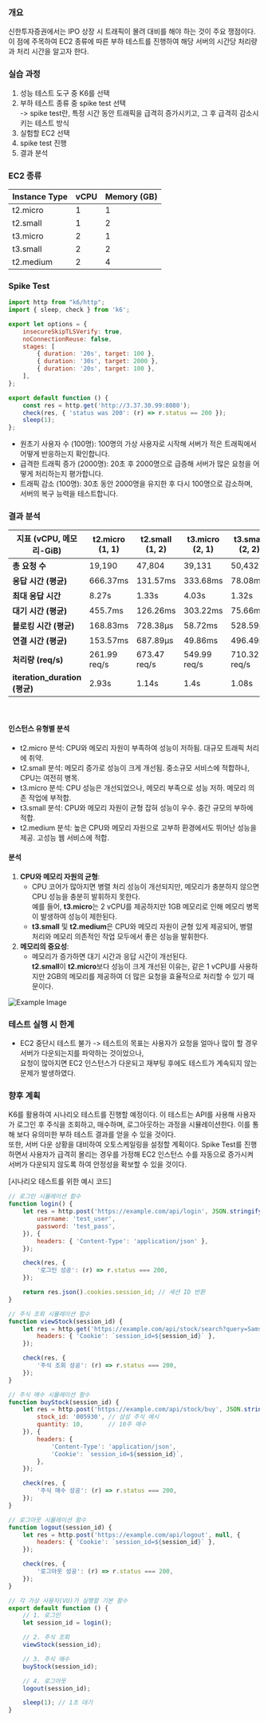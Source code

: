 ### 개요
신한투자증권에서는 IPO 상장 시 트래픽이 몰려 대비를 해야 하는 것이 주요 쟁점이다.<br>
이 점에 주목하여 EC2 종류에 따른 부하 테스트를 진행하여 해당 서버의 시간당 처리량과 처리 시간을 알고자 한다.

### 실습 과정
1. 성능 테스트 도구 중 K6를 선택
2. 부하 테스트 종류 중 spike test 선택 <br>
   -> spike test란, 특정 시간 동안 트래픽을 급격히 증가시키고, 그 후 급격히 감소시키는 테스트 방식
3. 실험할 EC2 선택
4. spike test 진행
5. 결과 분석

### EC2 종류
| Instance Type | vCPU | Memory (GB) |
| ------------- | ---- | ----------- |
| t2.micro      | 1    | 1           |
| t2.small      | 1    | 2           |
| t3.micro      | 2    | 1           |
| t3.small      | 2    | 2           |
| t2.medium     | 2    | 4           |

### Spike Test

```javascript
import http from "k6/http";
import { sleep, check } from 'k6';

export let options = {
    insecureSkipTLSVerify: true,
    noConnectionReuse: false,
    stages: [
        { duration: '20s', target: 100 },
        { duration: '30s', target: 2000 },
        { duration: '20s', target: 100 },      
    ],
};

export default function () {
    const res = http.get('http://3.37.30.99:8080');
    check(res, { 'status was 200': (r) => r.status == 200 });
    sleep(1);
};
```
- 원초기 사용자 수 (100명): 100명의 가상 사용자로 시작해 서버가 적은 트래픽에서 어떻게 반응하는지 확인합니다.
- 급격한 트래픽 증가 (2000명): 20초 후 2000명으로 급증해 서버가 많은 요청을 어떻게 처리하는지 평가합니다.
- 트래픽 감소 (100명): 30초 동안 2000명을 유지한 후 다시 100명으로 감소하며, 서버의 복구 능력을 테스트합니다.

### 결과 분석

| **지표 (vCPU, 메모리-GiB)** | **t2.micro (1, 1)** | **t2.small (1, 2)** | **t3.micro (2, 1)** | **t3.small (2, 2)** | **t2.medium (2, 4)** |
| --- | --- | --- | --- | --- | --- |
| **총 요청 수** | 19,190 | 47,804 | 39,131 | 50,432 | 54,290 |
| **응답 시간 (평균)** | 666.37ms | 131.57ms | 333.68ms | 78.08ms | 3.1ms |
| **최대 응답 시간** | 8.27s | 1.33s | 4.03s | 1.32s | 114.46ms |
| **대기 시간 (평균)** | 455.7ms | 126.26ms | 303.22ms | 75.66ms | 2.99ms |
| **블로킹 시간 (평균)** | 168.83ms | 728.38µs | 58.72ms | 528.59µs | 55.44µs |
| **연결 시간 (평균)** | 153.57ms | 687.89µs | 49.86ms | 496.49µs | 45.32µs |
| **처리량 (req/s)** | 261.99 req/s | 673.47 req/s | 549.99 req/s | 710.32 req/s | 765.07 req/s |
| **iteration_duration (평균)** | 2.93s | 1.14s | 1.4s | 1.08s | 1s |
<br>

#### 인스턴스 유형별 분석
- t2.micro
   분석: CPU와 메모리 자원이 부족하여 성능이 저하됨. 대규모 트래픽 처리에 취약.
- t2.small
   분석: 메모리 증가로 성능이 크게 개선됨. 중소규모 서비스에 적합하나, CPU는 여전히 병목.
- t3.micro
   분석: CPU 성능은 개선되었으나, 메모리 부족으로 성능 저하. 메모리 의존 작업에 부적합.
- t3.small
   분석: CPU와 메모리 자원이 균형 잡혀 성능이 우수. 중간 규모의 부하에 적합.
- t2.medium
   분석: 높은 CPU와 메모리 자원으로 고부하 환경에서도 뛰어난 성능을 제공. 고성능 웹 서비스에 적합.

#### 분석

1. **CPU와 메모리 자원의 균형**:
    - CPU 코어가 많아지면 병렬 처리 성능이 개선되지만, 메모리가 충분하지 않으면 CPU 성능을 충분히 발휘하지 못한다.<br>
    예를 들어, **t3.micro**는 2 vCPU를 제공하지만 1GB 메모리로 인해 메모리 병목이 발생하여 성능이 제한된다. <br>
    - **t3.small** 및 **t2.medium**은 CPU와 메모리 자원이 균형 있게 제공되어, 병렬 처리와 메모리 의존적인 작업 모두에서 좋은 성능을 발휘한다.
2. **메모리의 중요성**:
    - 메모리가 증가하면 대기 시간과 응답 시간이 개선된다.<br>
    **t2.small**이 **t2.micro**보다 성능이 크게 개선된 이유는, 같은 1 vCPU를 사용하지만 2GB의 메모리를 제공하여 더 많은 요청을 효율적으로 처리할 수 있기 때문이다.
  
      
![Example Image](spiketest_result.png)

### 테스트 실행 시 한계 
- EC2 중단시 테스트 불가
  -> 테스트의 목표는 사용자가 요청을 얼마나 많이 할 경우 서버가 다운되는지를 파악하는 것이었으나, <br>
     요청이 많아지면 EC2 인스턴스가 다운되고 재부팅 후에도 테스트가 계속되지 않는 문제가 발생하였다.

### 향후 계획
K6를 활용하여 시나리오 테스트를 진행할 예정이다.
이 테스트는 API를 사용해 사용자가 로그인 후 주식을 조회하고, 매수하며, 로그아웃하는 과정을 시뮬레이션한다.
이를 통해 보다 유의미한 부하 테스트 결과를 얻을 수 있을 것이다. <br>
또한, 서버 다운 상황을 대비하여 오토스케일링을 설정할 계획이다. 
Spike Test를 진행하면서 사용자가 급격히 몰리는 경우를 가정해 EC2 인스턴스 수를 자동으로 증가시켜 서버가 다운되지 않도록 하여 안정성을 확보할 수 있을 것이다. 

[시나리오 테스트를 위한 예시 코드]
```javascript
// 로그인 시뮬레이션 함수
function login() {
    let res = http.post('https://example.com/api/login', JSON.stringify({
        username: 'test_user',
        password: 'test_pass',
    }), {
        headers: { 'Content-Type': 'application/json' },
    });

    check(res, {
        '로그인 성공': (r) => r.status === 200,
    });

    return res.json().cookies.session_id; // 세션 ID 반환
}

// 주식 조회 시뮬레이션 함수
function viewStock(session_id) {
    let res = http.get('https://example.com/api/stock/search?query=Samsung', {
        headers: { 'Cookie': `session_id=${session_id}` },
    });

    check(res, {
        '주식 조회 성공': (r) => r.status === 200,
    });
}

// 주식 매수 시뮬레이션 함수
function buyStock(session_id) {
    let res = http.post('https://example.com/api/stock/buy', JSON.stringify({
        stock_id: '005930', // 삼성 주식 예시
        quantity: 10,       // 10주 매수
    }), {
        headers: {
            'Content-Type': 'application/json',
            'Cookie': `session_id=${session_id}`,
        },
    });

    check(res, {
        '주식 매수 성공': (r) => r.status === 200,
    });
}

// 로그아웃 시뮬레이션 함수
function logout(session_id) {
    let res = http.post('https://example.com/api/logout', null, {
        headers: { 'Cookie': `session_id=${session_id}` },
    });

    check(res, {
        '로그아웃 성공': (r) => r.status === 200,
    });
}

// 각 가상 사용자(VU)가 실행할 기본 함수
export default function () {
    // 1. 로그인
    let session_id = login();

    // 2. 주식 조회
    viewStock(session_id);

    // 3. 주식 매수
    buyStock(session_id);

    // 4. 로그아웃
    logout(session_id);

    sleep(1); // 1초 대기
}

```
